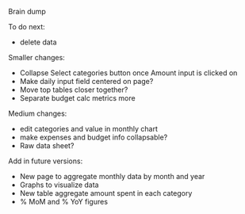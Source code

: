 Brain dump

To do next:
* delete data

Smaller changes:
* Collapse Select categories button once Amount input is clicked on
* Make daily input field centered on page?
* Move top tables closer together?
* Separate budget calc metrics more

Medium changes: 
* edit categories and value in monthly chart
* make expenses and budget info collapsable?
* Raw data sheet?

Add in future versions:
* New page to aggregate monthly data by month and year
* Graphs to visualize data
* New table aggregate amount spent in each category
* % MoM and % YoY figures
